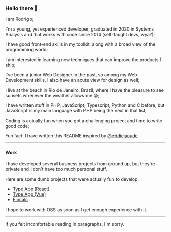 ### Hello there 👋

I am Rodrigo;

I'm a young, yet experienced developer, graduated in 2020 in Systems Analysis and that works with code since 2014 (self-taught devs, wya?);

I have good front-end skills in my toolkit, along with a broad view of the programming world;

I am interested in learning new techniques that can improve the products I ship;

I've been a junior Web Designer in the past, so among my Web Development skills, I also have an acute view for design as well;

I live at the beach in Rio de Janeiro, Brazil, where I have the pleasure to see sunsets whenever the weather allows me 😁;

I have written stuff in PHP, JavaScript, Typescript, Python and C before, but JavaScript is my main language with PHP being the next in that list;

Coding is actually fun when you got a challenging project and time to write good code;

Fun fact: I have written this README inspired by [@eddiejaoude](https://github.com/eddiejaoude)

---

#### Work

I have developed several business projects from ground up, but they're private and I don't have too much personal stuff.

Here are some dumb projects that were actually fun to develop.

- [Type App (React)](https://rodrigoriome.github.io/type-app-react)
- [Type App (Vue)](https://rodrigoriome.github.io//type-app-vue)
- [Fincalc](https://rodrigoriome.github.io/fincalc)

I hope to work with OSS as soon as I get enough experience with it.

---

If you felt inconfortable reading in paragraphs, I'm sorry.

